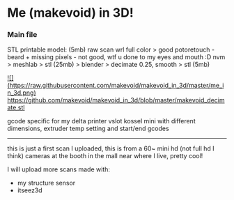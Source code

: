 # Me (makevoid) in 3D!

### Main file

STL printable model: (5mb)
raw scan wrl full color > good potoretouch - beard + missing pixels - not good, wtf u done to my eyes and mouth :D nvm >  meshlab > stl (25mb) > blender > decimate 0.25, smooth > stl (5mb)

<a href="https://github.com/makevoid/makevoid_in_3d/blob/master/makevoid_decimate.stl">
![](https://raw.githubusercontent.com/makevoid/makevoid_in_3d/master/me_in_3d.png)
https://github.com/makevoid/makevoid_in_3d/blob/master/makevoid_decimate.stl
</a>


gcode specific for my delta printer vslot kossel mini with different dimensions, extruder temp setting and start/end gcodes

---

this is just a first scan I uploaded, this is from a 60~ mini hd (not full hd I think) cameras at the booth in the mall near where I live, pretty cool!

I will upload more scans made with:

- my structure sensor
- itseez3d
